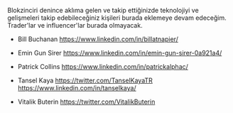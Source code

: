 Blokzinciri denince aklıma gelen ve takip ettiğinizde teknolojiyi ve gelişmeleri takip edebileceğiniz kişileri burada eklemeye devam edeceğim. Trader'lar ve influencer'lar burada olmayacak.

* Bill Buchanan
https://www.linkedin.com/in/billatnapier/

* Emin Gun Sirer 
https://www.linkedin.com/in/emin-gun-sirer-0a921a4/

* Patrick Collins 
https://www.linkedin.com/in/patrickalphac/

* Tansel Kaya
https://twitter.com/TanselKayaTR
https://www.linkedin.com/in/tanselkaya/

* Vitalik Buterin
https://twitter.com/VitalikButerin

